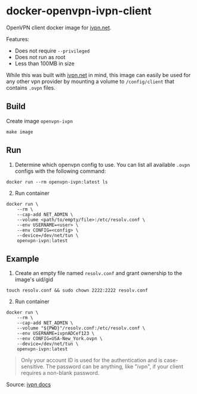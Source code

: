 # docker-openvpn-ivpn-client
OpenVPN client docker image for [ivpn.net](https://www.ivpn.net/).

Features:
- Does not require `--privileged`
- Does not run as root
- Less than 100MB in size

While this was built with [ivpn.net](https://www.ivpn.net/) in mind, this image
can easily be used for any other vpn provider by mounting a volume to
`/config/client` that contains `.ovpn` files.

## Build

Create image `openvpn-ivpn`

```
make image
```

## Run

1. Determine which openvpn config to use. You can list all available `.ovpn`
configs with the following command:

```
docker run --rm openvpn-ivpn:latest ls
```

2. Run container

```
docker run \
    --rm \
    --cap-add NET_ADMIN \
    --volume <path/to/empty/file>:/etc/resolv.conf \
    --env USERNAME=<user> \
    --env CONFIG=<config> \
    --device=/dev/net/tun \
    openvpn-ivpn:latest
```

## Example

1. Create an empty file named `resolv.conf` and grant ownership to the image's uid/gid

```
touch resolv.conf && sudo chown 2222:2222 resolv.conf
```

2. Run container

```
docker run \
    --rm \
    --cap-add NET_ADMIN \
    --volume "${PWD}"/resolv.conf:/etc/resolv.conf \
    --env USERNAME=ivpnADCef123 \
    --env CONFIG=USA-New_York.ovpn \
    --device=/dev/net/tun \
    openvpn-ivpn:latest
```

> Only your account ID is used for the authentication and is case-sensitive.
> The password can be anything, like "ivpn", if your client requires a non-blank password.

Source: [ivpn docs](https://www.ivpn.net/setup/linux-terminal/)

